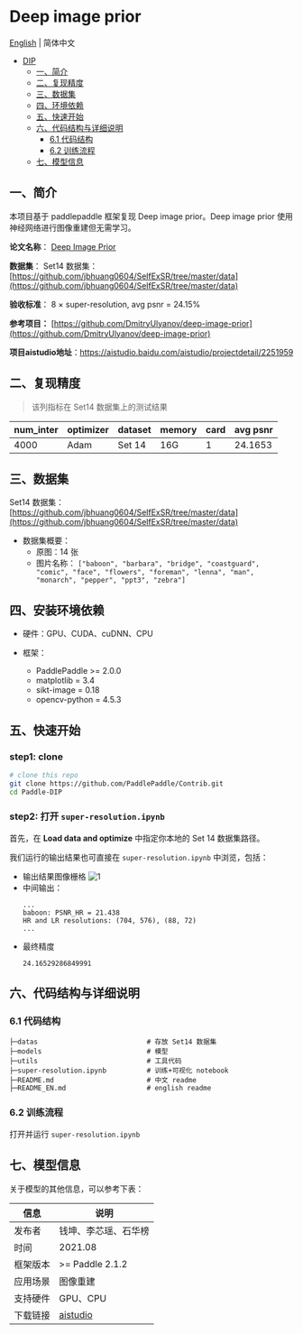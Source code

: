 ﻿# Deep image prior

[English](./README_EN.md) | 简体中文
   
   * [DIP](#resnet)
      * [一、简介](#一简介)
      * [二、复现精度](#二复现精度)
      * [三、数据集](#三数据集)
      * [四、环境依赖](#四安装环境依赖)
      * [五、快速开始](#五快速开始)
      * [六、代码结构与详细说明](#六代码结构与详细说明)
         * [6.1 代码结构](#61-代码结构)
         * [6.2 训练流程](#62-训练流程)
      * [七、模型信息](#七模型信息)

## 一、简介

本项目基于 paddlepaddle 框架复现 Deep image prior。Deep image prior 使用神经网络进行图像重建但无需学习。


**论文名称**： [Deep Image Prior](https://arxiv.org/pdf/1711.10925.pdf)

**数据集**： Set14 数据集： [https://github.com/jbhuang0604/SelfExSR/tree/master/data](https://github.com/jbhuang0604/SelfExSR/tree/master/data)

**验收标准**： 8 × super-resolution, avg psnr = 24.15%

**参考项目：** [https://github.com/DmitryUlyanov/deep-image-prior](https://github.com/DmitryUlyanov/deep-image-prior)

**项目aistudio地址**：https://aistudio.baidu.com/aistudio/projectdetail/2251959

## 二、复现精度

> 该列指标在 Set14 数据集上的测试结果

|num_inter | optimizer | dataset | memory | card | avg psnr |
| --- | --- | --- | --- | --- | --- |
| 4000 | Adam | Set 14 | 16G | 1 | 24.1653 |

## 三、数据集

Set14 数据集： [https://github.com/jbhuang0604/SelfExSR/tree/master/data](https://github.com/jbhuang0604/SelfExSR/tree/master/data)

- 数据集概要：
  - 原图：14 张
  - 图片名称：
    `["baboon", "barbara", "bridge", "coastguard", "comic", "face", "flowers", "foreman", "lenna", "man", "monarch", "pepper", "ppt3", "zebra"]`

## 四、安装环境依赖

- 硬件：GPU、CUDA、cuDNN、CPU

- 框架：
  - PaddlePaddle >= 2.0.0
  - matplotlib = 3.4
  - sikt-image = 0.18
  - opencv-python = 4.5.3

## 五、快速开始

### step1: clone 

```bash
# clone this repo
git clone https://github.com/PaddlePaddle/Contrib.git
cd Paddle-DIP
```

### step2: 打开 `super-resolution.ipynb`
首先，在 **Load data and optimize** 中指定你本地的 Set 14 数据集路径。

我们运行的输出结果也可直接在 `super-resolution.ipynb` 中浏览，包括：

- 输出结果图像栅格
  ![1](https://img-blog.csdnimg.cn/fca0b10c09154e87bd4e15d59ce78176.png)
- 中间输出：
	```
	...
	baboon: PSNR_HR = 21.438
	HR and LR resolutions: (704, 576), (88, 72)
	...
	```
- 最终精度
	```
	24.16529286849991
	```


## 六、代码结构与详细说明

### 6.1 代码结构

```
├─datas                           # 存放 Set14 数据集
├─models                          # 模型
├─utils                           # 工具代码
├─super-resolution.ipynb          # 训练+可视化 notebook
├─README.md                       # 中文 readme
├─README_EN.md                    # english readme
```

### 6.2 训练流程
打开并运行 `super-resolution.ipynb`

## 七、模型信息

关于模型的其他信息，可以参考下表：

| 信息 | 说明 |
| --- | --- |
| 发布者 | 钱坤、李芯瑶、石华榜|
| 时间 | 2021.08 |
| 框架版本 | >= Paddle 2.1.2|
| 应用场景 | 图像重建 |
| 支持硬件 | GPU、CPU |
| 下载链接 |[aistudio](https://aistudio.baidu.com/aistudio/datasetdetail/104172) |

